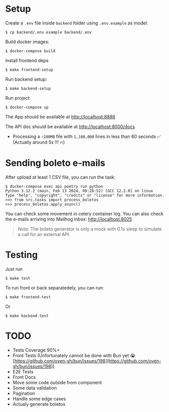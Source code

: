 # Setup

Create a `.env` file inside `backend` folder using `.env.example` as model:

```
$ cp backend/.env.example backend/.env
```

Build docker images:

```
$ docker-compose build
```

Install frontend deps

```
$ make frontend-setup
```

Run backend setup:

```
$ make backend-setup
```

Run project:

```
$ docker-compose up
```

The App should be available at [http://localhost:8888](http://localhost:8888)

The API doc should be available at [http://localhost:8000/docs](http://localhost:8000/docs)

- Processing a `~100MB` file with `1,100,000` lines in less than 60 seconds :white_check_mark: (Actually around 5s !!! :fire:)

# Sending boleto e-mails

After upload at least 1 CSV file, you can run the task:

```
$ docker-compose exec api poetry run python
Python 3.12.2 (main, Feb 13 2024, 09:28:52) [GCC 12.2.0] on linux
Type "help", "copyright", "credits" or "license" for more information.
>>> from src.tasks import process_boletos
>>> process_boletos.apply_async()
```

You can check some movement in celery container log. You can also check the e-mails arriving into Mailhog inbox: [http://localhost:8025](http://localhost:8025)

>*Note:* The boleto generator is only a mock with 0.1s sleep to simulate a call for an external API.

# Testing

Just run

```
$ make test
```

To run front or back separatedely, you can run:
```
$ make frontend-test
```
Or
```
$ make backend-test
```

# TODO
 - Tests Coverage 90%+
 - Front Tests (Unfortunately cannot be done with Bun yet :sob: [https://github.com/oven-sh/bun/issues/198](https://github.com/oven-sh/bun/issues/198))
 - E2E Tests
 - Front Docs
 - Move some code outside from component
 - Some data validation
 - Pagination
 - Handle some edge cases
 - Actualy generate boletos
